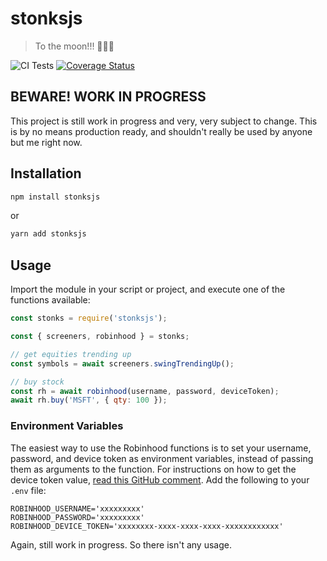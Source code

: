 # stonksjs

> To the moon!!! 🚀🚀🚀

![CI Tests](https://github.com/nielse63/stonksjs/workflows/CI%20Tests/badge.svg)
[![Coverage Status](https://coveralls.io/repos/github/nielse63/stonksjs/badge.svg?branch=master)](https://coveralls.io/github/nielse63/stonksjs?branch=master)

## BEWARE! WORK IN PROGRESS

This project is still work in progress and very, very subject to change. This is by no means
production ready, and shouldn't really be used by anyone but me right now.

## Installation

```bash
npm install stonksjs
```

or

```bash
yarn add stonksjs
```

## Usage

Import the module in your script or project, and execute one of the functions available:

```js
const stonks = require('stonksjs');

const { screeners, robinhood } = stonks;

// get equities trending up
const symbols = await screeners.swingTrendingUp();

// buy stock
const rh = await robinhood(username, password, deviceToken);
await rh.buy('MSFT', { qty: 100 });
```

### Environment Variables

The easiest way to use the Robinhood functions is to set your username, password, and device token
as environment variables, instead of passing them as arguments to the function. For instructions on
how to get the device token value,
[read this GitHub comment](https://github.com/robinhood-unofficial/pyrh/issues/176#issuecomment-487310801).
Add the following to your `.env` file:

```
ROBINHOOD_USERNAME='xxxxxxxxx'
ROBINHOOD_PASSWORD='xxxxxxxxx'
ROBINHOOD_DEVICE_TOKEN='xxxxxxxx-xxxx-xxxx-xxxx-xxxxxxxxxxxx'
```

Again, still work in progress. So there isn't any usage.
